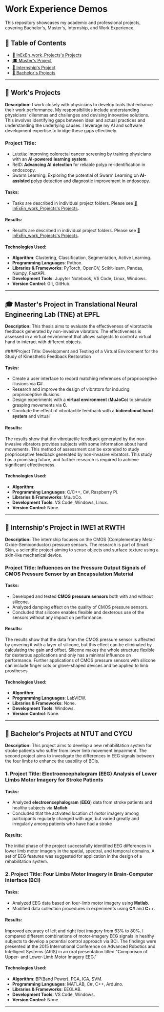# Work Experience Demos

This repository showcases my academic and professional projects, covering Bachelor's, Master's, Internship, and Work Experience.

## 📌 Table of Contents
- [🏢 InExEn_work_Projects's Projects](./InExEn_work_Projects)
- [🎓 Master's Project](./Master_Project)
- [💼 Internship's Project](./Internship_Project)
- [📖 Bachelor's Projects](./Bachelor_Projects)

---

## 🏢 Work's Projects
**Description:** I work closely with physicians to develop tools that enhance their work performance. My responsibilities include understanding physicians' dilemmas and challenges and devising innovative solutions. This involves identifying gaps between ideal and actual practices and understanding the underlying causes. I leverage my AI and software development expertise to bridge these gaps effectively.

### Project Title:
 - Lutetia: Improving colorectal cancer screening by training physicians with an 𝐀𝐈-𝐩𝐨𝐰𝐞𝐫𝐞𝐝 𝐥𝐞𝐚𝐫𝐧𝐢𝐧𝐠 𝐬𝐲𝐬𝐭𝐞𝐦. 
 - ReID: 𝐀𝐝𝐯𝐚𝐧𝐜𝐢𝐧𝐠 𝐀𝐈 𝐝𝐞𝐭𝐞𝐜𝐭𝐢𝐨𝐧 for reliable polyp re-identification in endoscopy.
 - Swarm Learning: Exploring the potential of Swarm Learning on 𝐀𝐈-𝐚𝐬𝐬𝐢𝐬𝐭𝐞𝐝 polyp detection and diagnostic improvement in endoscopy.
 
#### Tasks:
  - Tasks are described in individual project folders. Please see [🏢 InExEn_work_Projects's Projects](./InExEn_work_Projects).

#### Results:
  - Results are described in individual project folders. Please see [🏢 InExEn_work_Projects's Projects](./InExEn_work_Projects).

#### Technologies Used:
  - **Algorithm**: Clustering, Classification, Segmentation, Active Learning.
  - **Programming Languages**: Python.  
  - **Libraries & Frameworks**: PyTorch, OpenCV, Scikit-learn, Pandas, Numpy, FastAPI.  
  - **Development Tools**: Jupyter Notebook, VS Code, Linux, Windows.  
  - **Version Control**: Git, GitHub.

---

## 🎓 Master's Project in Translational Neural Engineering Lab (TNE) at EPFL 
**Description:** This thesis aims to evaluate the effectiveness of vibrotactile feedback generated by non-invasive vibrators. The effectiveness is assessed in a virtual environment that allows subjects to control a virtual hand to interact with different objects.

####Project Title: Development and Testing of a Virtual Environment for the Study of Kinesthetic Feedback Restoration

#### Tasks:
  - Create a user interface to record matching references of proprioceptive illusions via 𝐂#.
  - Research and improve the design of vibrators for inducing proprioceptive illusions.
  - Design experiments with a 𝐯𝐢𝐫𝐭𝐮𝐚𝐥 𝐞𝐧𝐯𝐢𝐫𝐨𝐧𝐦𝐞𝐧𝐭 (𝐌𝐮𝐉𝐨𝐂𝐨) to simulate grasping movements via 𝐂.
  - Conclude the effect of vibrotactile feedback with a 𝐛𝐢𝐝𝐢𝐫𝐞𝐜𝐭𝐢𝐨𝐧𝐚𝐥 𝐡𝐚𝐧𝐝 𝐬𝐲𝐬𝐭𝐞𝐦 and virtual

#### Results: 
The results show that the vibrotactile feedback generated by the non-invasive vibrators provides subjects with some information about hand movements. This method of assessment can be extended to study proprioceptive feedback generated by non-invasive vibrators. This study has a promising future, and further research is required to achieve significant effectiveness.

#### Technologies Used:
  - **Algorithm**:  
  - **Programming Languages**: C/C++, C#, Raspberry Pi.  
  - **Libraries & Frameworks**: MuJoCo. 
  - **Development Tools**:  VS Code, Windows, Linux.  
  - **Version Control**: None.

---

## 💼 Internship's Project in IWE1 at RWTH
**Description:** The internship focuses on the CMOS (Complementary Metal-Oxide-Semiconductor) pressure sensors. The research is part of Smart Skin, a scientific project aiming to sense objects and surface texture using a skin-like mechanical device.

### Project Title: Influences on the Pressure Output Signals of CMOS Pressure Sensor by an Encapsulation Material

#### Tasks:
  - Developed and tested 𝐂𝐌𝐎𝐒 𝐩𝐫𝐞𝐬𝐬𝐮𝐫𝐞 𝐬𝐞𝐧𝐬𝐨𝐫𝐬 both with and without silicone.
  - Analyzed damping effect on the quality of CMOS pressure sensors.
  - Concluded that silicone enables flexible and dexterous use of the sensors without any impact on
performance.

#### Results:
The results show that the data from the CMOS pressure sensor is affected by covering it with a layer of silicone, but this effect can be eliminated by calculating the gain and offset. Silicone makes the whole structure flexible for dexterous applications and only has a minimal influence on performance. Further applications of CMOS pressure sensors with silicone can include finger cots or glove-shaped devices and be applied to limb prostheses.

#### Technologies Used:
  - **Algorithm**: 
  - **Programming Languages**: LabVIEW.  
  - **Libraries & Frameworks**: None. 
  - **Development Tools**: Windows.  
  - **Version Control**: None.

---

## 📖 Bachelor's Projects at NTUT and CYCU
**Description:** This project aims to develop a new rehabilitation system for stroke patients who suffer from lower limb movement impairment. The second project aims to investigate the differences in EEG signals between the four limbs to enhance the usability of BCIs.

### 1. Project Title: Electroencephalogram (EEG) Analysis of Lower Limbs Motor Imagery for Stroke Patients

#### Tasks:
  - Analyzed 𝐞𝐥𝐞𝐜𝐭𝐫𝐨𝐞𝐧𝐜𝐞𝐩𝐡𝐚𝐥𝐨𝐠𝐫𝐚𝐦 (𝐄𝐄𝐆) data from stroke patients and healthy subjects via 𝐌𝐚𝐭𝐥𝐚𝐛
  - Concluded that the activated location of motor imagery among participants regularly changed with age, but varied greatly and irregularly among patients who have had a stroke

#### Results:
The initial phase of the project successfully identified EEG differences in lower limb motor imagery in the spatial, spectral, and temporal domains. A set of EEG features was suggested for application in the design of a rehabilitation system.

### 2. Project Title: Four Limbs Motor Imagery in Brain-Computer Interface (BCI)

#### Tasks:
  - Analyzed EEG data based on four-limb motor imagery using 𝐌𝐚𝐭𝐥𝐚𝐛.
  - Modified data collection procedures in experiments using 𝐂# and 𝐂++.

#### Results:
Improved accuracy of left and right foot imagery from 63% to 80%. I compared different combinations of motor-imagery EEG signals in healthy subjects to develop a potential control approach via BCI. The findings were presented at the 2015 International Conference on Advanced Robotics and Intelligent Systems (ARIS) in an oral presentation titled "Comparison of Upper- and Lower-Limb Motor Imagery EEG."

#### Technologies Used:
  - **Algorithm**: BP(Band Power), PCA, ICA, SVM.
  - **Programming Languages**: MATLAB, C#, C++, Arduino.  
  - **Libraries & Frameworks**: EEGLAB.
  - **Development Tools**: VS Code, Windows.  
  - **Version Control**: None.
---



